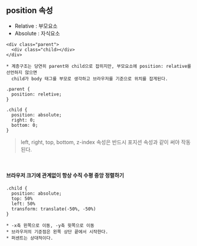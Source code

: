 ## position 속성

  - Relative : 부모요소
  - Absolute : 자식요소

~~~
<div class="parent">
  <div class="child></div>
</div>

* 계층구조는 당연히 parent와 child으로 잡히지만, 부모요소에 position: relative를 선언하지 않으면
  child가 body 태그를 부모로 생각하고 브라우저를 기준으로 위치를 잡게된다. 
~~~

~~~
.parent {
  position: reletive;
}

.child {
  position: absolute;
  right: 0;
  bottom: 0;
}
~~~

> left, right, top,  bottom, z-index 속성은 반드시 포지션 속성과 같이 써야 작동된다.

<br/>

#### 브라우저 크기에 관계없이 항상 수직 수평 중앙 정렬하기

~~~
.child {
  position: absolute;
  top: 50%
  left: 50%
  transform: translate(-50%, -50%)
}

* -x축 왼쪽으로 이동, -y축 윗쪽으로 이동
* 브라우저의 기준점은 왼쪽 상단 끝에서 시작한다.
* 퍼센트는 상대적이다.
~~~
